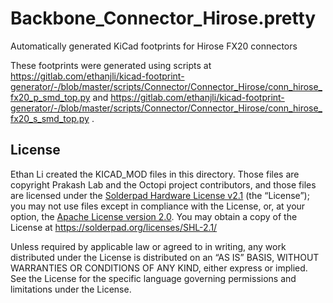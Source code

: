 # Backbone_Connector_Hirose.pretty

Automatically generated KiCad footprints for Hirose FX20 connectors

These footprints were generated using scripts at https://gitlab.com/ethanjli/kicad-footprint-generator/-/blob/master/scripts/Connector/Connector_Hirose/conn_hirose_fx20_p_smd_top.py and https://gitlab.com/ethanjli/kicad-footprint-generator/-/blob/master/scripts/Connector/Connector_Hirose/conn_hirose_fx20_s_smd_top.py .

## License

Ethan Li created the KICAD_MOD files in this directory. Those files are copyright Prakash Lab and the Octopi project contributors, and those files are licensed under the [Solderpad Hardware License v2.1](/LICENSE) (the “License”); you may not use files except in compliance with the License, or, at your option, the [Apache License version 2.0](/LICENSE.Apache). You may obtain a copy of the License at https://solderpad.org/licenses/SHL-2.1/

Unless required by applicable law or agreed to in writing, any work distributed under the License is distributed on an “AS IS” BASIS, WITHOUT WARRANTIES OR CONDITIONS OF ANY KIND, either express or implied. See the License for the specific language governing permissions and limitations under the License.
